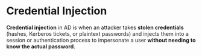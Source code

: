 # Credential Injection

**Credential injection** in AD is when an attacker takes **stolen credentials** (hashes, Kerberos tickets, or plaintext passwords) and injects them into a session or authentication process to impersonate a user **without needing to know the actual password**.
